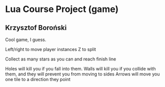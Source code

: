 Lua Course Project (game)
=========================
Krzysztof Boroński
------------------

Cool game, I guess.

Left/right to move player instances
Z to split

Collect as many stars as you can and reach finish line

Holes will kill you if you fall into them.
Walls will kill you if you collide with them, and they will prevent you from moving to sides
Arrows will move you one tile to a direction they point